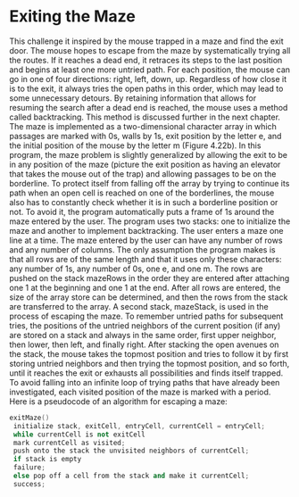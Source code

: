 # Exiting the Maze

This challenge it inspired by the mouse trapped in a maze and find the exit door.
The mouse hopes to escape from the maze by systematically trying all
the routes. If it reaches a dead end, it retraces its steps to the last position and begins at
least one more untried path. For each position, the mouse can go in one of four directions: right, left, down, up. Regardless of how close it is to the exit, it always tries the
open paths in this order, which may lead to some unnecessary detours. By retaining
information that allows for resuming the search after a dead end is reached, the mouse
uses a method called backtracking. This method is discussed further in the next chapter.
The maze is implemented as a two-dimensional character array in which passages are marked with 0s, walls by 1s, exit position by the letter e, and the initial position of the mouse by the letter m (Figure 4.22b). In this program, the maze problem
is slightly generalized by allowing the exit to be in any position of the maze (picture
the exit position as having an elevator that takes the mouse out of the trap) and allowing passages to be on the borderline. To protect itself from falling off the array by
trying to continue its path when an open cell is reached on one of the borderlines, the
mouse also has to constantly check whether it is in such a borderline position or not.
To avoid it, the program automatically puts a frame of 1s around the maze entered
by the user.
The program uses two stacks: one to initialize the maze and another to implement backtracking.
The user enters a maze one line at a time. The maze entered by the user can have
any number of rows and any number of columns. The only assumption the program
makes is that all rows are of the same length and that it uses only these characters:
any number of 1s, any number of 0s, one e, and one m. The rows are pushed on the
stack mazeRows in the order they are entered after attaching one 1 at the beginning
and one 1 at the end. After all rows are entered, the size of the array store can be determined, and then the rows from the stack are transferred to the array.
A second stack, mazeStack, is used in the process of escaping the maze. To remember untried paths for subsequent tries, the positions of the untried neighbors of
the current position (if any) are stored on a stack and always in the same order, first
upper neighbor, then lower, then left, and finally right. After stacking the open avenues on the stack, the mouse takes the topmost position and tries to follow it by first
storing untried neighbors and then trying the topmost position, and so forth, until it
reaches the exit or exhausts all possibilities and finds itself trapped. To avoid falling
into an infinite loop of trying paths that have already been investigated, each visited
position of the maze is marked with a period.
Here is a pseudocode of an algorithm for escaping a maze:

```c++
exitMaze()
 initialize stack, exitCell, entryCell, currentCell = entryCell;
 while currentCell is not exitCell
 mark currentCell as visited;
 push onto the stack the unvisited neighbors of currentCell;
 if stack is empty
 failure;
 else pop off a cell from the stack and make it currentCell;
 success;
```
